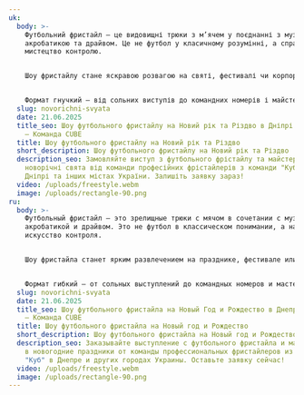 ```yaml
---
uk:
  body: >-
    Футбольний фристайл – це видовищні трюки з м’ячем у поєднанні з музикою,
    акробатикою та драйвом. Це не футбол у класичному розумінні, а справжнє
    мистецтво контролю.


    Шоу фристайлу стане яскравою розвагою на святі, фестивалі чи корпоративі. Енергія, динаміка та інтерактив з глядачами створюють незабутню атмосферу.


    Формат гнучкий – від сольних виступів до командних номерів і майстер-класів. Це сучасно, ефектно й завжди вражає публіку.
  slug: novorichni-svyata
  date: 21.06.2025
  title_seo: Шоу футбольного фристайлу на Новий рік та Різдво в Дніпрі та Україні
    — Команда CUBE
  title: Шоу футбольного фристайлу на Новий рік та Різдво
  short_description: Шоу футбольного фристайлу на Новий рік та Різдво
  description_seo: Замовляйте виступ з футбольного фрістайлу та майстер-клас на
    новорічні свята від команди професійних фрістайлерів з команди "Куб" у
    Дніпрі та інших містах України. Залишіть заявку зараз!
  video: /uploads/freestyle.webm
  image: /uploads/rectangle-90.png
ru:
  body: >-
    Футбольный фристайл — это зрелищные трюки с мячом в сочетании с музыкой,
    акробатикой и драйвом. Это не футбол в классическом понимании, а настоящее
    искусство контроля.


    Шоу фристайла станет ярким развлечением на празднике, фестивале или корпоративе. Энергия, динамика и интерактив со зрителями создают незабываемую атмосферу.


    Формат гибкий — от сольных выступлений до командных номеров и мастер-классов. Это современно, эффектно и всегда впечатляет публику.
  slug: novorichni-svyata
  date: 21.06.2025
  title_seo: Шоу футбольного фристайла на Новый Год и Рождество в Днепре и Украине
    — Команда CUBE
  title: Шоу футбольного фристайла на Новый год и Рождество
  short_description: Шоу футбольного фристайла на Новый год и Рождество
  description_seo: Заказывайте выступление с футбольного фристайла и мастер-класс
    в новогодние праздники от команды профессиональных фристайлеров из команды
    "Куб" в Днепре и других городах Украины. Оставьте заявку сейчас!
  video: /uploads/freestyle.webm
  image: /uploads/rectangle-90.png
---
```

